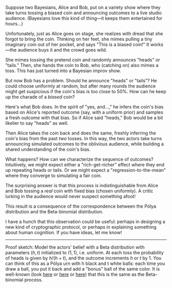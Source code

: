 Suppose two Bayesians, Alice and Bob, put on a variety show where they take
turns tossing a biased coin and announcing outcomes to a live studio audience.
(Bayesians love this kind of thing—it keeps them entertained for hours…)

Unfortunately, just as Alice goes on stage, she realizes with dread that she
forgot to bring the coin. Thinking on her feet, she mimes pulling a tiny
imaginary coin out of her pocket, and says "This is a biased coin!" It
works—the audience buys it and the crowd goes wild.

She mimes tossing the pretend coin and randomly announces "heads" or "tails."
Then, she hands the coin to Bob, who (catching on) also mimes a toss. This has
just turned into a Bayesian improv show.

But now Bob has a problem. Should he announce "heads" or "tails"? He could
choose uniformly at random, but after many rounds the audience might get
suspicious if the coin's bias is too close to 50%. How can he keep up the
charade of a *biased* coin?

Here's what Bob does. In the spirit of "yes, and...," he infers the coin's bias
based on Alice's reported outcome (say, with a uniform prior) and samples a
fresh outcome with that bias. So if Alice said "heads," Bob would be a bit
likelier to say "heads" as well.

Then Alice takes the coin back and does the same, freshly inferring the coin's
bias from the past *two* tosses. In this way, the two actors take turns
announcing simulated outcomes to the oblivious audience, while building a
shared understanding of the coin's bias.

What happens? How can we characterize the sequence of outcomes? Intuitively, we
might expect either a "rich-get-richer" effect where they end up repeating
heads or tails. Or we might expect a "regression-to-the-mean" where they
converge to simulating a fair coin.

The surprising answer is that this process is indistinguishable from Alice and
Bob tossing a *real* coin with fixed bias (chosen uniformly). A critic lurking
in the audience would never suspect something afoot!

This result is a consequence of the correspondence between the Pólya
distribution and the Beta-binomial distribution.

I have a hunch that this observation could be useful: perhaps in designing a
new kind of cryptographic protocol, or perhaps in explaining something about
human cognition. If you have ideas, let me know!


***

Proof sketch: Model the actors' belief with a Beta distribution with parameters
$(h, t)$ initialized to $(1, 1)$, i.e. uniform. At each toss the probability of
heads is given by $h/(h+t)$, and the outcome increments $h$ or $t$ by 1. You
can think of this as a Pólya urn with h black and t white balls: each time you
draw a ball, you put it back and add a "bonus" ball of the same color. It is
well-known (look
[here](https://djalil.chafai.net/blog/2015/11/30/back-to-basics-polya-urns/) or
[here](https://math.uchicago.edu/~may/REU2013/REUPapers/Helfand.pdf) or
[here](https://www.randomservices.org/random/bernoulli/BetaBernoulli.html))
that this is the same as the Beta-binomial process.
